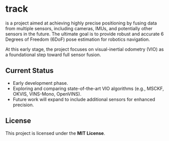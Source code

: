 # track

is a project aimed at achieving highly precise positioning by fusing data from multiple sensors, including cameras, IMUs, and potentially other sensors in the future. The ultimate goal is to provide robust and accurate 6 Degrees of Freedom (6DoF) pose estimation for robotics navigation.

At this early stage, the project focuses on visual-inertial odometry (VIO) as a foundational step toward full sensor fusion.

## Current Status

- Early development phase.
- Exploring and comparing state-of-the-art VIO algorithms (e.g., MSCKF, OKVIS, VINS-Mono, OpenVINS).
- Future work will expand to include additional sensors for enhanced precision.

## License

This project is licensed under the **MIT License**.
